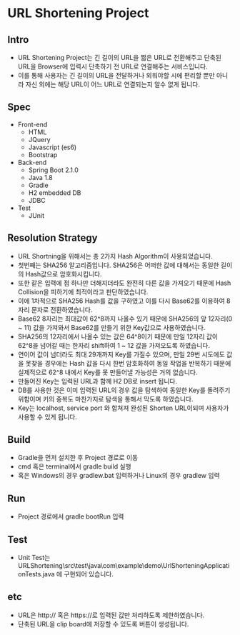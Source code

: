 # URL Shortening Project

## Intro
  - URL Shortening Project는 긴 길이의 URL을 짧은 URL로 전환해주고 단축된 URL을 Browser에 입력시 단축하기 전 URL로 연결해주는 서비스입니다.
  - 이를 통해 사용자는 긴 길이의 URL을 전달하거나 외워야할 시에 편리할 뿐만 아니라 자신 외에는 해당 URL이 어느 URL로 연결되는지 알수 없게 됩니다.

## Spec
  - Front-end
    - HTML
    - JQuery
    - Javascript (es6)
    - Bootstrap
  - Back-end
    - Spring Boot 2.1.0
    - Java 1.8
    - Gradle
    - H2 embedded DB
    - JDBC
  - Test
    - JUnit
  
## Resolution Strategy
  - URL Shortning을 위해서는 총 2가지 Hash Algorithm이 사용되었습니다.
  - 첫번째는 SHA256 알고리즘입니다. SHA256은 어떠한 값에 대해서는 동일한 길이의 Hash값으로 암호화시킵니다.
  - 또한 같은 입력에 점 하나만 더해지더라도 완전히 다른 값을 가져오기 때문에 Hash Collision을 피하기에 최적이라고 판단하였습니다.
  - 이에 1차적으로 SHA256 Hash를 값을 구하였고 이를 다시 Base62를 이용하여 8자리 문자로 전환하였습니다.
  - Base62 8자리는 최대값이 62^8까지 나올수 있기 때문에 SHA256의 앞 12자리(0 ~ 11) 값을 가져와서 Base62를 만들기 위한 Key값으로 사용하였습니다.
  - SHA256의 12자리에서 나올수 있는 값은 64^8이기 때문에 만일 12자리 값이 62^8을 넘어갈 때는 한자리 shift하여 1 ~ 12 값을 가져오도록 하였습니다.
  - 연이어 값이 넘더라도 최대 29개까지 Key를 가질수 있으며, 만일 29번 시도에도 값을 못찾을 경우에는 Hash 값을 다시 한번 암호화하여 동일 작업을 반복하기 때문에 실제적으로 62^8 내에서 Key를 못 만들어낼 가능성은 거의 없습니다.
  - 만들어진 Key는 입력된 URL과 함께 H2 DB로 insert 됩니다.
  - DB를 사용한 것은 이미 입력된 URL의 경우 값을 탐색하여 동일한 Key를 돌려주기 위함이며 키의 중복도 마찬가지로 탐색을 통해서 막도록 하였습니다.
  - Key는 localhost, service port 와 합쳐져 완성된 Shorten URL이되며 사용자가 사용할 수 있게 됩니다.

## Build
  - Gradle을 먼저 설치한 후 Project 경로로 이동
  - cmd 혹은 terminal에서 gradle build 실행
  - 혹은 Windows의 경우 gradlew.bat 입력하거나 Linux의 경우 gradlew 입력

## Run
  - Project 경로에서 gradle bootRun 입력

## Test
  - Unit Test는 URLShortening\src\test\java\com\example\demo\UrlShorteningApplicationTests.java 에 구현되어 있습니다.

## etc
  - URL은 http:// 혹은 https://로 입력된 값만 처리하도록 제한하였습니다.
  - 단축된 URL을 clip board에 저장할 수 있도록 버튼이 생성됩니다.
